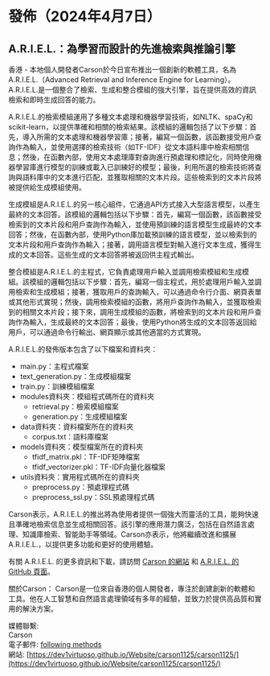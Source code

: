 # 發佈（2024年4月7日）

## A.R.I.E.L.：為學習而設計的先進檢索與推論引擎

香港 - 本地個人開發者Carson於今日宣布推出一個創新的軟體工具，名為A.R.I.E.L.（Advanced Retrieval and Inference Engine for Learning）。A.R.I.E.L.是一個整合了檢索、生成和整合模組的強大引擎，旨在提供高效的資訊檢索和即時生成回答的能力。

A.R.I.E.L.的檢索模組運用了多種文本處理和機器學習技術，如NLTK、spaCy和scikit-learn，以提供準確和相關的檢索結果。該模組的邏輯包括了以下步驟：首先，導入所需的文本處理和機器學習庫；接著，編寫一個函數，該函數接受用戶查詢作為輸入，並使用選擇的檢索技術（如TF-IDF）從文本語料庫中檢索相關信息；然後，在函數內部，使用文本處理庫對查詢進行預處理和標記化，同時使用機器學習庫進行模型的訓練或載入已訓練好的模型；最後，利用所選的檢索技術將查詢與語料庫中的文本進行匹配，並獲取相關的文本片段。這些檢索到的文本片段將被提供給生成模組使用。

生成模組是A.R.I.E.L.的另一核心組件，它通過API方式接入大型語言模型，以產生最終的文本回答。該模組的邏輯包括以下步驟：首先，編寫一個函數，該函數接受檢索到的文本片段和用戶查詢作為輸入，並使用預訓練的語言模型生成最終的文本回答；然後，在函數內部，使用Python庫加載預訓練的語言模型，並以檢索到的文本片段和用戶查詢作為輸入；接著，調用語言模型對輸入進行文本生成，獲得生成的文本回答。這些生成的文本回答將被返回供主程式輸出。

整合模組是A.R.I.E.L.的主程式，它負責處理用戶輸入並調用檢索模組和生成模組。該模組的邏輯包括以下步驟：首先，編寫一個主程式，用於處理用戶輸入並調用檢索和生成模組；接著，獲取用戶的查詢輸入，可以通過命令行介面、網頁表單或其他形式實現；然後，調用檢索模組的函數，將用戶查詢作為輸入，並獲取檢索到的相關文本片段；接下來，調用生成模組的函數，將檢索到的文本片段和用戶查詢作為輸入，生成最終的文本回答；最後，使用Python將生成的文本回答返回給用戶，可以通過命令行輸出、網頁顯示或其他適當的方式實現。

A.R.I.E.L.的發佈版本包含了以下檔案和資料夾：

- main.py：主程式檔案
- text_generation.py：生成模組檔案
- train.py：訓練模組檔案
- modules資料夾：模組程式碼所在的資料夾
  - retrieval.py：檢索模組檔案
  - generation.py：生成模組檔案
- data資料夾：資料檔案所在的資料夾
  - corpus.txt：語料庫檔案
- models資料夾：模型檔案所在的資料夾
  - tfidf_matrix.pkl：TF-IDF矩陣檔案
  - tfidf_vectorizer.pkl：TF-IDF向量化器檔案
- utils資料夾：實用程式碼所在的資料夾
  - preprocess.py：預處理程式碼
  - preprocess_ssl.py：SSL預處理程式碼

Carson表示，A.R.I.E.L.的推出將為使用者提供一個強大而靈活的工具，能夠快速且準確地檢索信息並生成相關回答。該引擎的應用潛力廣泛，包括在自然語言處理、知識庫檢索、智能助手等領域。Carson亦表示，他將繼續改進和擴展A.R.I.E.L.，以提供更多功能和更好的使用體驗。

有關 A.R.I.E.L. 的更多資訊和下載，請訪問 [Carson 的網站](https://carson1125.vercel.app) 和 [A.R.I.E.L. 的GitHub 頁面](https://github.com/dev1virtuoso/A.R.I.E.L.)。

關於Carson：
Carson是一位來自香港的個人開發者，專注於創建創新的軟體和工具。他在人工智慧和自然語言處理領域有多年的經驗，並致力於提供高品質和實用的解決方案。

媒體聯繫:<br>
Carson<br>
電子郵件: [following methods](https://github.com/dev1virtuoso/Documentation/blob/main/dev1virtuoso/Attachment/dev1virtuoso/carson-wu.md)<br>
網站: [https://dev1virtuoso.github.io/Website/carson1125/carson1125/](https://dev1virtuoso.github.io/Website/carson1125/carson1125/)
